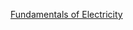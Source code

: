 [Fundamentals of Electricity][electricity-fundamentals]

[electricity-fundamentals]:electricity-fundamentals/electricity-fundamentals.md



